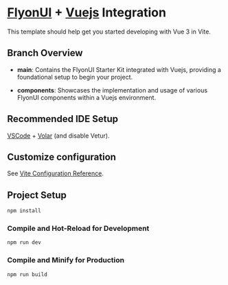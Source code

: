 # [FlyonUI](https://flyonui.com/) + [Vuejs](https://vuejs.org/) Integration

This template should help get you started developing with Vue 3 in Vite.

## Branch Overview

- **main**: Contains the FlyonUI Starter Kit integrated with Vuejs, providing a foundational setup to begin your project.

- **components**: Showcases the implementation and usage of various FlyonUI components within a Vuejs environment.

## Recommended IDE Setup

[VSCode](https://code.visualstudio.com/) + [Volar](https://marketplace.visualstudio.com/items?itemName=Vue.volar) (and disable Vetur).

## Customize configuration

See [Vite Configuration Reference](https://vite.dev/config/).

## Project Setup

```sh
npm install
```

### Compile and Hot-Reload for Development

```sh
npm run dev
```

### Compile and Minify for Production

```sh
npm run build
```
